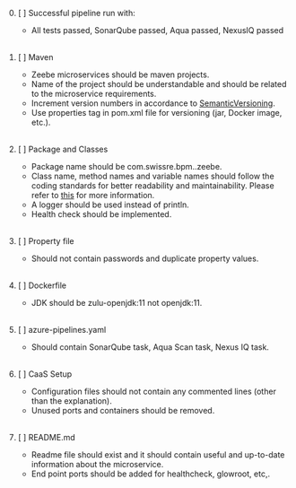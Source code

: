 0. [ ] Successful pipeline run with:
    - All tests passed, SonarQube passed, Aqua passed, NexusIQ passed
    <br><br>
    
1. [ ] Maven
    - Zeebe microservices should be maven projects.
    - Name of the project should be understandable and should be related to the microservice requirements.
    - Increment version numbers in accordance to [SemanticVersioning](https://semver.org/).
    - Use properties tag in pom.xml file for versioning (jar, Docker image, etc.).
    <br><br>
    
2. [ ] Package and Classes
    - Package name should be com.swissre.bpm.<short name of microservices>.zeebe.
    - Class name, method names and variable names should follow the coding standards for better readability and maintainability. Please refer to [this](https://google.github.io/styleguide/javaguide.html#s5-naming ) for more information.
    - A logger should be used instead of println.
    - Health check should be implemented.
    <br><br>
    
3. [ ] Property file
    - Should not contain passwords and duplicate property values.
    <br><br>
    
4. [ ] Dockerfile
    - JDK should be zulu-openjdk:11 not openjdk:11.
    <br><br>
    
5. [ ] azure-pipelines.yaml
    - Should contain SonarQube task, Aqua Scan task, Nexus IQ task.
    <br><br>
        
6. [ ] CaaS Setup
    - Configuration files should not contain any commented lines (other than the explanation).
    - Unused ports and containers should be removed.
    <br><br>
    
7. [ ] README.md
    - Readme file should exist and it should contain useful and up-to-date information about the microservice.
    - End point ports should be added for healthcheck, glowroot, etc,.